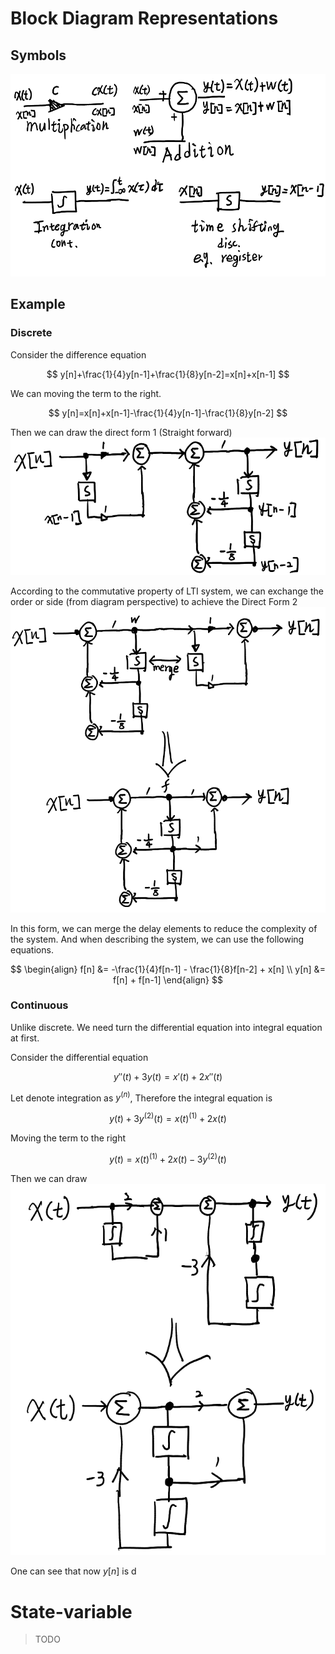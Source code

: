# Block Diagram Representations

## Symbols
![](attachs/Pasted%20image%2020241104211029.png)

## Example
### Discrete
Consider the difference equation

$$
y[n]+\frac{1}{4}y[n-1]+\frac{1}{8}y[n-2]=x[n]+x[n-1]
$$

We can moving the term to the right.

$$
y[n]=x[n]+x[n-1]-\frac{1}{4}y[n-1]-\frac{1}{8}y[n-2]
$$

Then we can draw the direct form 1 (Straight forward)
![](attachs/Pasted%20image%2020241104213137.png)

According to the commutative property of LTI system, we can exchange the order or side (from diagram perspective) to achieve the Direct Form 2
![](attachs/Pasted%20image%2020241104213848.png)

In this form, we can merge the delay elements to reduce the complexity of the system. And when describing the system, we can use the following equations.

$$
\begin{align}
f[n] &= -\frac{1}{4}f[n-1] - \frac{1}{8}f[n-2] + x[n] \\
y[n] &= f[n] + f[n-1]
\end{align}
$$

### Continuous

Unlike discrete. We need turn the differential equation into integral equation at first.

Consider the differential equation

$$
y''(t)+3y(t)=x'(t)+2x''(t)
$$

Let denote integration as $y^{(n)}$, Therefore the integral equation is

$$
y(t)+3y^{(2)}(t)=x(t)^{(1)}+2x(t)
$$

Moving the term to the right

$$
y(t)=x(t)^{(1)}+2x(t)-3y^{(2)}(t)
$$

Then we can draw
![](attachs/Pasted%20image%2020241104222608.png)

One can see that now $y[n]$ is d
# State-variable

> TODO
